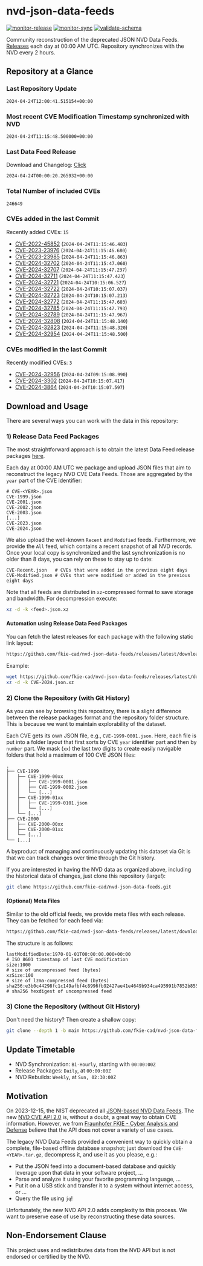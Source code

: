 # nvd-json-data-feeds

[![monitor-release](https://github.com/fkie-cad/nvd-json-data-feeds/actions/workflows/monitor_release.yml/badge.svg)](https://github.com/fkie-cad/nvd-json-data-feeds/actions/workflows/monitor_release.yml)
[![monitor-sync](https://github.com/fkie-cad/nvd-json-data-feeds/actions/workflows/monitor_sync.yml/badge.svg)](https://github.com/fkie-cad/nvd-json-data-feeds/actions/workflows/monitor_sync.yml)
[![validate-schema](https://github.com/fkie-cad/nvd-json-data-feeds/actions/workflows/validate_schema.yml/badge.svg)](https://github.com/fkie-cad/nvd-json-data-feeds/actions/workflows/validate_schema.yml)

Community reconstruction of the deprecated JSON NVD Data Feeds.
[Releases](https://github.com/fkie-cad/nvd-json-data-feeds/releases/latest) each day at 00:00 AM UTC.
Repository synchronizes with the NVD every 2 hours.

## Repository at a Glance

### Last Repository Update

```plain
2024-04-24T12:00:41.515154+00:00
```

### Most recent CVE Modification Timestamp synchronized with NVD

```plain
2024-04-24T11:15:48.500000+00:00
```

### Last Data Feed Release

Download and Changelog: [Click](https://github.com/fkie-cad/nvd-json-data-feeds/releases/latest)

```plain
2024-04-24T00:00:20.265932+00:00
```

### Total Number of included CVEs

```plain
246649
```

### CVEs added in the last Commit

Recently added CVEs: `15`

- [CVE-2022-45852](CVE-2022/CVE-2022-458xx/CVE-2022-45852.json) (`2024-04-24T11:15:46.483`)
- [CVE-2023-23976](CVE-2023/CVE-2023-239xx/CVE-2023-23976.json) (`2024-04-24T11:15:46.680`)
- [CVE-2023-23985](CVE-2023/CVE-2023-239xx/CVE-2023-23985.json) (`2024-04-24T11:15:46.863`)
- [CVE-2024-32702](CVE-2024/CVE-2024-327xx/CVE-2024-32702.json) (`2024-04-24T11:15:47.060`)
- [CVE-2024-32707](CVE-2024/CVE-2024-327xx/CVE-2024-32707.json) (`2024-04-24T11:15:47.237`)
- [CVE-2024-32711](CVE-2024/CVE-2024-327xx/CVE-2024-32711.json) (`2024-04-24T11:15:47.423`)
- [CVE-2024-32721](CVE-2024/CVE-2024-327xx/CVE-2024-32721.json) (`2024-04-24T10:15:06.527`)
- [CVE-2024-32722](CVE-2024/CVE-2024-327xx/CVE-2024-32722.json) (`2024-04-24T10:15:07.037`)
- [CVE-2024-32723](CVE-2024/CVE-2024-327xx/CVE-2024-32723.json) (`2024-04-24T10:15:07.213`)
- [CVE-2024-32772](CVE-2024/CVE-2024-327xx/CVE-2024-32772.json) (`2024-04-24T11:15:47.603`)
- [CVE-2024-32785](CVE-2024/CVE-2024-327xx/CVE-2024-32785.json) (`2024-04-24T11:15:47.793`)
- [CVE-2024-32789](CVE-2024/CVE-2024-327xx/CVE-2024-32789.json) (`2024-04-24T11:15:47.967`)
- [CVE-2024-32808](CVE-2024/CVE-2024-328xx/CVE-2024-32808.json) (`2024-04-24T11:15:48.140`)
- [CVE-2024-32823](CVE-2024/CVE-2024-328xx/CVE-2024-32823.json) (`2024-04-24T11:15:48.320`)
- [CVE-2024-32954](CVE-2024/CVE-2024-329xx/CVE-2024-32954.json) (`2024-04-24T11:15:48.500`)


### CVEs modified in the last Commit

Recently modified CVEs: `3`

- [CVE-2024-32956](CVE-2024/CVE-2024-329xx/CVE-2024-32956.json) (`2024-04-24T09:15:08.990`)
- [CVE-2024-3302](CVE-2024/CVE-2024-33xx/CVE-2024-3302.json) (`2024-04-24T10:15:07.417`)
- [CVE-2024-3864](CVE-2024/CVE-2024-38xx/CVE-2024-3864.json) (`2024-04-24T10:15:07.597`)


## Download and Usage

There are several ways you can work with the data in this repository:

### 1) Release Data Feed Packages

The most straightforward approach is to obtain the latest Data Feed release packages [here](https://github.com/fkie-cad/nvd-json-data-feeds/releases/latest).

Each day at 00:00 AM UTC we package and upload JSON files that aim to reconstruct the legacy NVD CVE Data Feeds.
Those are aggregated by the `year` part of the CVE identifier:

```
# CVE-<YEAR>.json
CVE-1999.json
CVE-2001.json
CVE-2002.json
CVE-2003.json
[...]
CVE-2023.json
CVE-2024.json
```

We also upload the well-known `Recent` and `Modified` feeds.
Furthermore, we provide the `All` feed, which contains a recent snapshot of all NVD records.
Once your local copy is synchronized and the last synchronization is no older than 8 days, you can rely on these to stay up to date:

```plain
CVE-Recent.json   # CVEs that were added in the previous eight days
CVE-Modified.json # CVEs that were modified or added in the previous eight days
```

Note that all feeds are distributed in `xz`-compressed format to save storage and bandwidth.
For decompression execute:

```sh
xz -d -k <feed>.json.xz
```

#### Automation using Release Data Feed Packages

You can fetch the latest releases for each package with the following static link layout:

```sh
https://github.com/fkie-cad/nvd-json-data-feeds/releases/latest/download/CVE-<YEAR>.json.xz
```

Example:

```sh
wget https://github.com/fkie-cad/nvd-json-data-feeds/releases/latest/download/CVE-2024.json.xz
xz -d -k CVE-2024.json.xz
```

### 2) Clone the Repository (with Git History)

As you can see by browsing this repository, there is a slight difference between the release packages format and the repository folder structure.
This is because we want to maintain explorability of the dataset.

Each CVE gets its own JSON file, e.g., `CVE-1999-0001.json`.
Here, each file is put into a folder layout that first sorts by CVE `year` identifier part and then by `number` part.
We mask (`xx`) the last two digits to create easily navigable folders that hold a maximum of 100 CVE JSON files:

```plain
.
├── CVE-1999
│   ├── CVE-1999-00xx
│   │   ├── CVE-1999-0001.json
│   │   ├── CVE-1999-0002.json
│   │   └── [...]
│   ├── CVE-1999-01xx
│   │   ├── CVE-1999-0101.json
│   │   └── [...]
│   └── [...]
├── CVE-2000
│   ├── CVE-2000-00xx
│   ├── CVE-2000-01xx
│   └── [...]
└── [...]
```

A byproduct of managing and continuously updating this dataset via Git is that we can track changes over time through the Git history.

If you are interested in having the NVD data as organized above, including the historical data of changes, just clone this repository (large!):

```sh
git clone https://github.com/fkie-cad/nvd-json-data-feeds.git
```

#### (Optional) Meta Files

Similar to the old official feeds, we provide meta files with each release. They can be fetched for each feed via:

```sh
https://github.com/fkie-cad/nvd-json-data-feeds/releases/latest/download/CVE-<YEAR>.meta
```

The structure is as follows:

```plain
lastModifiedDate:1970-01-01T00:00:00.000+00:00                          # ISO 8601 timestamp of last CVE modification
size:1000                                                               # size of uncompressed feed (bytes)
xzSize:100                                                              # size of lzma-compressed feed (bytes)
sha256:e3b0c44298fc1c149afbf4c8996fb92427ae41e4649b934ca495991b7852b855 # sha256 hexdigest of uncompressed feed
```

### 3) Clone the Repository (without Git History)

Don't need the history? Then create a shallow copy:

```sh
git clone --depth 1 -b main https://github.com/fkie-cad/nvd-json-data-feeds.git
```


## Update Timetable

* NVD Synchronization: `Bi-Hourly`, starting with `00:00:00Z`
* Release Packages: `Daily`, at `00:00:00Z`
* NVD Rebuilds: `Weekly`, at `Sun, 02:30:00Z`


## Motivation

On 2023-12-15, the NIST deprecated all [JSON-based NVD Data Feeds](https://nvd.nist.gov/vuln/data-feeds#divRetirementBanner-1).
The new [NVD CVE API 2.0](https://nvd.nist.gov/developers/vulnerabilities) is, without a doubt, a great way to obtain CVE information.
However, we from [Fraunhofer FKIE - Cyber Analysis and Defense](https://www.fkie.fraunhofer.de/en/departments/cad.html) believe that the API does not cover a variety of use cases.

The legacy NVD Data Feeds provided a convenient way to quickly obtain a complete, file-based offline database snapshot; just download the `CVE-<YEAR>.tar.gz`, decompress it, and use it as you please, e.g.:

- Put the JSON feed into a document-based database and quickly leverage upon that data in your software project, ...
- Parse and analyze it using your favorite programming language, ...
- Put it on a USB stick and transfer it to a system without internet access, or ...
- Query the file using `jq`!

Unfortunately, the new NVD API 2.0 adds complexity to this process.
We want to preserve ease of use by reconstructing these data sources.

## Non-Endorsement Clause

This project uses and redistributes data from the NVD API but is not endorsed or certified by the NVD.